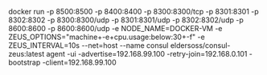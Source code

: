 docker run -p 8500:8500 -p 8400:8400 -p 8300:8300/tcp -p 8301:8301 -p 8302:8302  -p 8300:8300/udp -p 8301:8301/udp -p 8302:8302/udp -p 8600:8600 -p 8600:8600/udp -e NODE_NAME=DOCKER-VM -e ZEUS_OPTIONS="machine+-e+cpu.usage:below:30+-f" -e ZEUS_INTERVAL=10s --net=host --name consul eldersoss/consul-zeus:latest agent -ui -advertise=192.168.99.100 -retry-join=192.168.0.101 -bootstrap -client=192.168.99.100